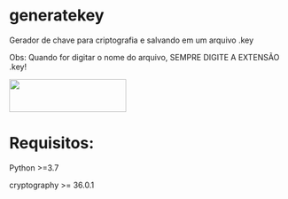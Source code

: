 # generatekey
Gerador de chave para criptografia e salvando em um arquivo .key
<p>Obs: Quando for digitar o nome do arquivo, SEMPRE DIGITE A EXTENSÃO .key!</p>
<img src="https://www.imagemhost.com.br/images/2022/02/03/Screenshot-2022-02-03-19.39.19.png" width="211" height="59" />

<h1>Requisitos: </h1>
<p> Python >=3.7 </p>
<p>cryptography >= 36.0.1<p>
